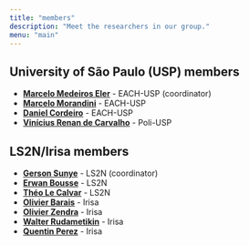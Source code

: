 ```yaml
---
title: "members"
description: "Meet the researchers in our group."
menu: "main"
---
```



## University of São Paulo (USP) members
- [**Marcelo Medeiros Eler**](https://www.each.usp.br/marceloeler/) - EACH-USP (coordinator)
- [**Marcelo Morandini**](http://lattes.cnpq.br/7235951485247158) - EACH-USP
- [**Daniel Cordeiro**](https://each.usp.br/dc/) - EACH-USP
- [**Vinícius Renan de Carvalho**](https://vinixnan.github.io/)  - Poli-USP

## LS2N/Irisa members

- [**Gerson Sunye**](https://sunye-g.univ-nantes.io/) - LS2N (coordinator)
- [**Erwan Bousse**](https://bousse-e.univ-nantes.io/) - LS2N
- [**Théo Le Calvar**](https://conf.researchr.org/profile/theolecalvar) - LS2N
- [**Olivier Barais**](https://olivier.barais.fr/) - Irisa
- [**Olivier Zendra**](https://members.loria.fr/OZendra/) - Irisa
- [**Walter Rudametikin**](https://rudametw.github.io/) - Irisa
- [**Quentin Perez**](https://qperez.github.io/) - Irisa

